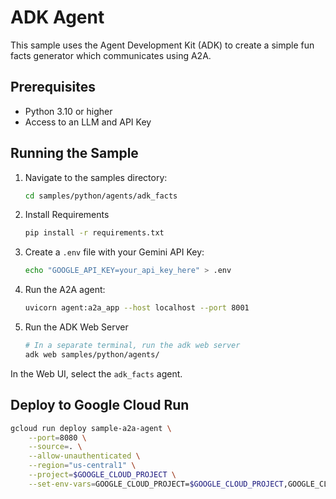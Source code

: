 # ADK Agent

This sample uses the Agent Development Kit (ADK) to create a simple fun facts generator which communicates using A2A.

## Prerequisites

- Python 3.10 or higher
- Access to an LLM and API Key

## Running the Sample

1. Navigate to the samples directory:

    ```bash
    cd samples/python/agents/adk_facts
    ```

2. Install Requirements

    ```bash
    pip install -r requirements.txt
    ```

3. Create a `.env` file with your Gemini API Key:

   ```bash
   echo "GOOGLE_API_KEY=your_api_key_here" > .env
   ```

4. Run the A2A agent:

    ```bash
    uvicorn agent:a2a_app --host localhost --port 8001
    ```

5. Run the ADK Web Server

    ```bash
    # In a separate terminal, run the adk web server
    adk web samples/python/agents/
    ```

  In the Web UI, select the `adk_facts` agent.

## Deploy to Google Cloud Run

```sh
gcloud run deploy sample-a2a-agent \
    --port=8080 \
    --source=. \
    --allow-unauthenticated \
    --region="us-central1" \
    --project=$GOOGLE_CLOUD_PROJECT \
    --set-env-vars=GOOGLE_CLOUD_PROJECT=$GOOGLE_CLOUD_PROJECT,GOOGLE_CLOUD_REGION=$GOOGLE_CLOUD_REGION,GOOGLE_GENAI_USE_VERTEXAI=true
```